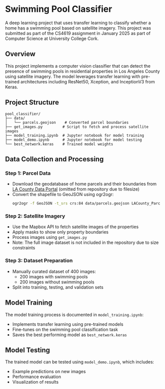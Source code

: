 # Swimming Pool Classifier

A deep learning project that uses transfer learning to classify whether a home has a swimming pool based on satellite imagery. This project was submitted as part of the CS4619 assignment in January 2025 as part of Computer Science at University College Cork.

## Overview

This project implements a computer vision classifier that can detect the presence of swimming pools in residential properties in Los Angeles County using satellite imagery. The model leverages transfer learning with pre-trained architectures including ResNet50, Xception, and InceptionV3 from Keras.

## Project Structure

```
pool_classifier/
├── data/
│   └── parcels.geojson    # Converted parcel boundaries
├── get_images.py         # Script to fetch and process satellite images
├── model_training.ipynb  # Jupyter notebook for model training
├── model_demo.ipynb      # Jupyter notebook for model testing
└── best_network.keras    # Trained model weights
```

## Data Collection and Processing

### Step 1: Parcel Data

- Download the geodatabase of home parcels and their boundaries from [LA County Data Portal](https://data.lacounty.gov/documents/4d67b154ae614d219c58535659128e71/about) (omitted from repository due to filesize)
- Convert the shapefile to GeoJSON using ogr2ogr:
  ```bash
  ogr2ogr -f GeoJSON -t_srs crs:84 data/parcels.geojson LACounty_Parcels.shp
  ```

### Step 2: Satellite Imagery

- Use the Mapbox API to fetch satellite images of the properties
- Apply masks to show only property boundaries
- Process images using `get_images.py`
- Note: The full image dataset is not included in the repository due to size constraints

### Step 3: Dataset Preparation

- Manually curated dataset of 400 images:
  - 200 images with swimming pools
  - 200 images without swimming pools
- Split into training, testing, and validation sets

## Model Training

The model training process is documented in `model_training.ipynb`:

- Implements transfer learning using pre-trained models
- Fine-tunes on the swimming pool classification task
- Saves the best performing model as `best_network.keras`

## Model Testing

The trained model can be tested using `model_demo.ipynb`, which includes:

- Example predictions on new images
- Performance evaluation
- Visualization of results
